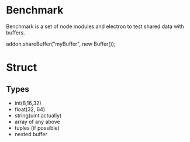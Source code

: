 # Benchmark

Benchmark is a set of node modules and electron to test shared data with buffers.

addon.shareBuffer("myBuffer", new Buffer());

# Struct
## Types
- int(8,16,32)
- float(32, 64)
- string(uint actually)
- array of any above
- tuples (if possible)
- nested buffer

